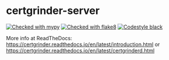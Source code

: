# certgrinder-server

[![Checked with mypy](badges/mypy_badge.svg)](http://mypy-lang.org/)
[![Checked with flake8](badges/flake8-OK-green.svg)](http://flake8.pycqa.org/en/latest/)
[![Codestyle black](badges/black.svg)](https://github.com/psf/black/)

More info at ReadTheDocs: https://certgrinder.readthedocs.io/en/latest/introduction.html or https://certgrinder.readthedocs.io/en/latest/certgrinderd.html

